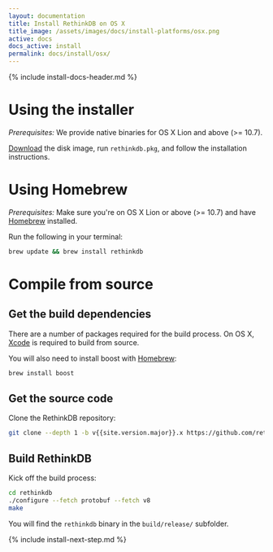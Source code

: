 ```yaml
---
layout: documentation
title: Install RethinkDB on OS X
title_image: /assets/images/docs/install-platforms/osx.png
active: docs
docs_active: install
permalink: docs/install/osx/
---
```

{% include install-docs-header.md %}

# Using the installer #

_Prerequisites:_ We provide native binaries for OS X Lion and above (>= 10.7).

[Download](http://download.rethinkdb.com/osx/rethinkdb-latest.dmg) the disk
image, run `rethinkdb.pkg`, and follow the installation instructions.

# Using Homebrew #

_Prerequisites:_ Make sure you're on OS X Lion or above (>= 10.7) and
have [Homebrew](http://mxcl.github.com/homebrew/) installed.

Run the following in your terminal:

```bash
brew update && brew install rethinkdb
```
# Compile from source #

## Get the build dependencies ##

There are a number of packages required for the build process. On OS X,
[Xcode](https://developer.apple.com/xcode/) is required to build from source.

You will also need to install boost with
[Homebrew](http://mxcl.github.com/homebrew/):

```bash
brew install boost
```

## Get the source code ##
Clone the RethinkDB repository:

```bash
git clone --depth 1 -b v{{site.version.major}}.x https://github.com/rethinkdb/rethinkdb.git
```

## Build RethinkDB ##

Kick off the build process:

```bash
cd rethinkdb
./configure --fetch protobuf --fetch v8
make
```

You will find the `rethinkdb` binary in the `build/release/` subfolder.  

{% include install-next-step.md %}
